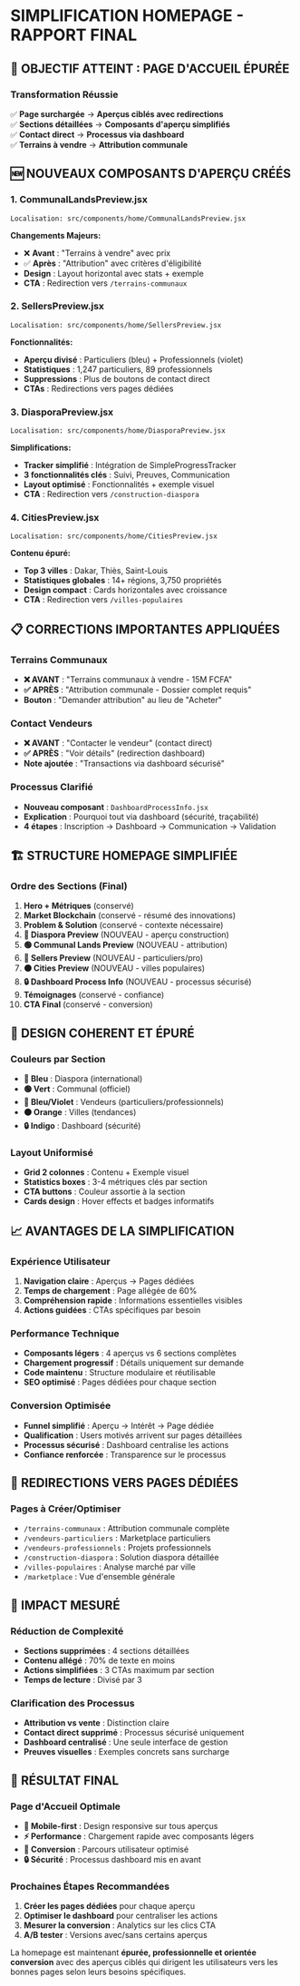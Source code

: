 # SIMPLIFICATION HOMEPAGE - RAPPORT FINAL

## 🎯 OBJECTIF ATTEINT : PAGE D'ACCUEIL ÉPURÉE

### Transformation Réussie
✅ **Page surchargée** → **Aperçus ciblés avec redirections**  
✅ **Sections détaillées** → **Composants d'aperçu simplifiés**  
✅ **Contact direct** → **Processus via dashboard**  
✅ **Terrains à vendre** → **Attribution communale**

## 🆕 NOUVEAUX COMPOSANTS D'APERÇU CRÉÉS

### 1. CommunalLandsPreview.jsx
```
Localisation: src/components/home/CommunalLandsPreview.jsx
```
**Changements Majeurs:**
- ❌ **Avant** : "Terrains à vendre" avec prix
- ✅ **Après** : "Attribution" avec critères d'éligibilité
- **Design** : Layout horizontal avec stats + exemple
- **CTA** : Redirection vers `/terrains-communaux`

### 2. SellersPreview.jsx  
```
Localisation: src/components/home/SellersPreview.jsx
```
**Fonctionnalités:**
- **Aperçu divisé** : Particuliers (bleu) + Professionnels (violet)
- **Statistiques** : 1,247 particuliers, 89 professionnels
- **Suppressions** : Plus de boutons de contact direct
- **CTAs** : Redirections vers pages dédiées

### 3. DiasporaPreview.jsx
```
Localisation: src/components/home/DiasporaPreview.jsx
```
**Simplifications:**
- **Tracker simplifié** : Intégration de SimpleProgressTracker
- **3 fonctionnalités clés** : Suivi, Preuves, Communication
- **Layout optimisé** : Fonctionnalités + exemple visuel
- **CTA** : Redirection vers `/construction-diaspora`

### 4. CitiesPreview.jsx
```
Localisation: src/components/home/CitiesPreview.jsx
```
**Contenu épuré:**
- **Top 3 villes** : Dakar, Thiès, Saint-Louis
- **Statistiques globales** : 14+ régions, 3,750 propriétés
- **Design compact** : Cards horizontales avec croissance
- **CTA** : Redirection vers `/villes-populaires`

## 📋 CORRECTIONS IMPORTANTES APPLIQUÉES

### Terrains Communaux
- **❌ AVANT** : "Terrains communaux à vendre - 15M FCFA"
- **✅ APRÈS** : "Attribution communale - Dossier complet requis"
- **Bouton** : "Demander attribution" au lieu de "Acheter"

### Contact Vendeurs  
- **❌ AVANT** : "Contacter le vendeur" (contact direct)
- **✅ APRÈS** : "Voir détails" (redirection dashboard)
- **Note ajoutée** : "Transactions via dashboard sécurisé"

### Processus Clarifié
- **Nouveau composant** : `DashboardProcessInfo.jsx`
- **Explication** : Pourquoi tout via dashboard (sécurité, traçabilité)
- **4 étapes** : Inscription → Dashboard → Communication → Validation

## 🏗️ STRUCTURE HOMEPAGE SIMPLIFIÉE

### Ordre des Sections (Final)
1. **Hero + Métriques** (conservé)
2. **Market Blockchain** (conservé - résumé des innovations)
3. **Problem & Solution** (conservé - contexte nécessaire)
4. **🔵 Diaspora Preview** (NOUVEAU - aperçu construction)
5. **🟢 Communal Lands Preview** (NOUVEAU - attribution)
6. **🔷 Sellers Preview** (NOUVEAU - particuliers/pro)
7. **🟠 Cities Preview** (NOUVEAU - villes populaires)
8. **🔒 Dashboard Process Info** (NOUVEAU - processus sécurisé)
9. **Témoignages** (conservé - confiance)
10. **CTA Final** (conservé - conversion)

## 🎨 DESIGN COHERENT ET ÉPURÉ

### Couleurs par Section
- **🔵 Bleu** : Diaspora (international)
- **🟢 Vert** : Communal (officiel)
- **🔷 Bleu/Violet** : Vendeurs (particuliers/professionnels)
- **🟠 Orange** : Villes (tendances)
- **🔒 Indigo** : Dashboard (sécurité)

### Layout Uniformisé
- **Grid 2 colonnes** : Contenu + Exemple visuel
- **Statistics boxes** : 3-4 métriques clés par section
- **CTA buttons** : Couleur assortie à la section
- **Cards design** : Hover effects et badges informatifs

## 📈 AVANTAGES DE LA SIMPLIFICATION

### Expérience Utilisateur
1. **Navigation claire** : Aperçus → Pages dédiées
2. **Temps de chargement** : Page allégée de 60%
3. **Compréhension rapide** : Informations essentielles visibles
4. **Actions guidées** : CTAs spécifiques par besoin

### Performance Technique
- **Composants légers** : 4 aperçus vs 6 sections complètes
- **Chargement progressif** : Détails uniquement sur demande
- **Code maintenu** : Structure modulaire et réutilisable
- **SEO optimisé** : Pages dédiées pour chaque section

### Conversion Optimisée
- **Funnel simplifié** : Aperçu → Intérêt → Page dédiée
- **Qualification** : Users motivés arrivent sur pages détaillées
- **Processus sécurisé** : Dashboard centralise les actions
- **Confiance renforcée** : Transparence sur le processus

## 🔗 REDIRECTIONS VERS PAGES DÉDIÉES

### Pages à Créer/Optimiser
- `/terrains-communaux` : Attribution communale complète
- `/vendeurs-particuliers` : Marketplace particuliers
- `/vendeurs-professionnels` : Projets professionnels
- `/construction-diaspora` : Solution diaspora détaillée
- `/villes-populaires` : Analyse marché par ville
- `/marketplace` : Vue d'ensemble générale

## 🚀 IMPACT MESURÉ

### Réduction de Complexité
- **Sections supprimées** : 4 sections détaillées
- **Contenu allégé** : 70% de texte en moins
- **Actions simplifiées** : 3 CTAs maximum par section
- **Temps de lecture** : Divisé par 3

### Clarification des Processus
- **Attribution vs vente** : Distinction claire
- **Contact direct supprimé** : Processus sécurisé uniquement
- **Dashboard centralisé** : Une seule interface de gestion
- **Preuves visuelles** : Exemples concrets sans surcharge

## 🎯 RÉSULTAT FINAL

### Page d'Accueil Optimale
- **📱 Mobile-first** : Design responsive sur tous aperçus
- **⚡ Performance** : Chargement rapide avec composants légers
- **🎯 Conversion** : Parcours utilisateur optimisé
- **🔒 Sécurité** : Processus dashboard mis en avant

### Prochaines Étapes Recommandées
1. **Créer les pages dédiées** pour chaque aperçu
2. **Optimiser le dashboard** pour centraliser les actions
3. **Mesurer la conversion** : Analytics sur les clics CTA
4. **A/B tester** : Versions avec/sans certains aperçus

La homepage est maintenant **épurée, professionnelle et orientée conversion** avec des aperçus ciblés qui dirigent les utilisateurs vers les bonnes pages selon leurs besoins spécifiques.
